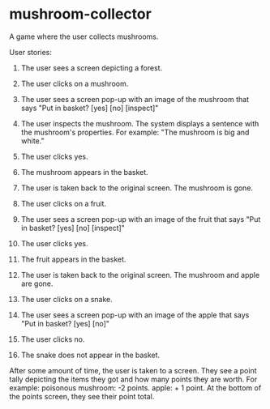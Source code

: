 # mushroom-collector
A game where the user collects mushrooms. 

User stories:

1. The user sees a screen depicting a forest. 
2. The user clicks on a mushroom. 
3. The user sees a screen pop-up with an image of the mushroom that says "Put in basket? [yes] [no] [inspect]"
4. The user inspects the mushroom. The system displays a sentence with the mushroom's properties. For example: "The mushroom is big and white."
5. The user clicks yes. 
6. The mushroom appears in the basket. 

1. The user is taken back to the original screen. The mushroom is gone. 
2. The user clicks on a fruit. 
3. The user sees a screen pop-up with an image of the fruit that says "Put in basket? [yes] [no] [inspect]"
4. The user clicks yes.  
5. The fruit appears in the basket. 

1. The user is taken back to the original screen. The mushroom and apple are gone. 
2. The user clicks on a snake. 
3. The user sees a screen pop-up with an image of the apple that says "Put in basket? [yes] [no]"
4. The user clicks no.  
5. The snake does not appear in the basket. 

After some amount of time, the user is taken to a screen. 
They see a point tally depicting the items they got and how many points they are worth. For example:
poisonous mushroom: -2 points. 
apple: + 1 point. 
At the bottom of the points screen, they see their point total. 
